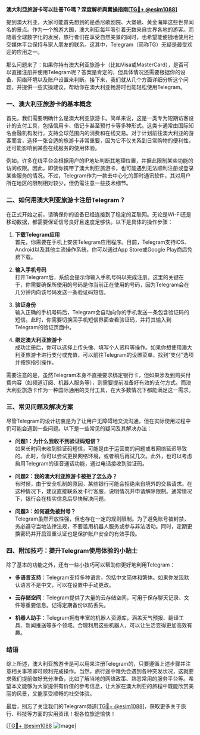 **澳大利亞旅游卡可以註冊TG嗎？深度解析與實操指南[[TG💪+ @esim1088](https://t.me/s/esim1088)]**

提到澳大利亚，大家可能首先想到的是悉尼歌剧院、大堡礁、黄金海岸这些世界闻名的景点。作为一个旅游大国，澳大利亚每年吸引着无数来自世界各地的游客。而随着全球数字化的发展，旅行者们在享受自然美景的同时，也希望能便捷地使用社交媒体平台保持与家人朋友的联系。这其中，Telegram（简称TG）无疑是最受欢迎的应用之一。

那么问题来了：如果你持有澳大利亚旅游卡（比如Visa或MasterCard），是否可以直接注册并使用Telegram呢？答案是肯定的，但具体情况还需要根据你的设备、网络环境以及账户设置来判断。接下来，我们就从几个方面详细分析这个问题，并提供一些实操建议，帮助你在澳大利亚畅游时也能轻松使用Telegram。

### 一、澳大利亚旅游卡的基本概念

首先，我们需要明确什么是澳大利亚旅游卡。简单来说，这是一类专为短期访客设计的支付工具，包括信用卡、借记卡甚至预付卡等多种形式。这类卡通常由国际知名金融机构发行，支持全球范围内的消费和在线交易。对于计划前往澳大利亚的游客而言，选择一张合适的旅游卡非常重要，因为它不仅关系到日常购物的便利性，还可能影响到某些在线服务的使用体验。

例如，许多在线平台会根据用户的IP地址判断其地理位置，并据此限制某些功能的访问权限。因此，即使你携带了澳大利亚旅游卡，也可能遇到无法顺利注册或登录某些服务的情况。不过，Telegram作为一款去中心化的即时通讯软件，其对用户所在地区的限制相对较少，但仍需注意一些技术细节。

### 二、如何用澳大利亚旅游卡注册Telegram？

在正式开始之前，请确保你的设备已经连接到了稳定的互联网。无论是Wi-Fi还是移动数据，都需要保证信号良好且速度足够快。以下是具体的操作步骤：

1. **下载Telegram应用**  
   首先，你需要在手机上安装Telegram应用程序。目前，Telegram支持iOS、Android以及其他主流操作系统，你可以通过App Store或Google Play商店免费下载。

2. **输入手机号码**  
   打开Telegram后，系统会提示你输入手机号码以完成注册。这里的关键在于，你需要确保所使用的号码是你当前正在使用的号码，因为Telegram会在几分钟内向该号码发送一条验证码短信。

3. **验证身份**  
   输入正确的手机号码后，Telegram会自动向你的手机发送一条包含验证码的短信。此时，你需要切换回手机短信界面查看验证码，并将其输入到Telegram的验证页面中。

4. **绑定澳大利亚旅游卡**  
   成功注册后，你可以选择上传头像、填写个人资料等操作。如果你想使用澳大利亚旅游卡进行支付或充值，可以前往Telegram的设置菜单，找到“支付”选项并按照指引操作。

需要注意的是，虽然Telegram本身不直接要求绑定银行卡，但如果涉及到购买付费内容（如频道订阅、机器人服务等），则需要提前准备好有效的支付方式。而澳大利亚旅游卡作为一种国际通用的支付工具，在大多数情况下都能满足这一需求。

### 三、常见问题及解决方案

尽管Telegram的设计初衷是为了让用户无障碍地交流沟通，但在实际使用过程中仍可能会遇到一些问题。以下是一些常见的疑问及其解决办法：

- **问题1：为什么我收不到验证码短信？**  
  如果长时间未收到验证码短信，可能是由于运营商的问题或者网络延迟导致的。此时，你可以尝试更换网络环境，或者稍后再试几次。此外，也可以考虑启用Telegram的语音通话功能，通过电话接收到验证码。

- **问题2：我的澳大利亚旅游卡被拒了怎么办？**  
  有时候，由于安全机制的原因，某些银行可能会拒绝来自境外的交易请求。在这种情况下，建议直接联系发卡行客服，说明情况并申请解除限制。通常情况下，银行会在核实信息后尽快解决问题。

- **问题3：如何避免被封号？**  
  Telegram虽然开放性强，但也存在一定的规则限制。为了避免账号被封禁，务必遵守当地法律法规，不要滥用机器人服务或参与非法活动。同时，定期更换密码并开启双重认证也是保护账户安全的有效手段。

### 四、附加技巧：提升Telegram使用体验的小贴士

除了基本的功能之外，还有一些小技巧可以帮助你更好地利用Telegram：

- **多语言支持**：Telegram支持多种语言，包括中文简体和繁体。如果你发现默认语言不是中文，可以在设置中手动更改。
  
- **云存储空间**：Telegram提供了大量的云存储空间，可用于保存聊天记录、文件等重要信息。记得定期备份以防丢失。

- **机器人助手**：Telegram拥有丰富的机器人资源库，涵盖天气预报、翻译工具、新闻推送等多个领域。合理利用这些机器人，可以让生活变得更加高效有趣。

### 结语

综上所述，澳大利亚旅游卡是可以用来注册Telegram的，只要遵循上述步骤并注意相关事项即可顺利完成操作。当然，旅行途中难免会遇到各种突发状况，这就要求我们提前做好充分准备，比如了解当地的网络政策、熟悉常用的服务平台等。希望本文能够为大家提供有价值的参考信息，让大家在澳大利亚的旅程中既能欣赏美丽的风景，又能享受顺畅的社交体验。

最后，别忘了关注我们的Telegram频道[[TG💪+ @esim1088](https://t.me/s/esim1088)]，获取更多关于旅行、科技等方面的实用资讯！祝各位旅途愉快！

[[TG💪+ @esim1088](https://t.me/s/esim1088) ![Image](https://i.postimg.cc/4NQfJmqS/Snipaste-2025-05-13-00-14-12.png)]